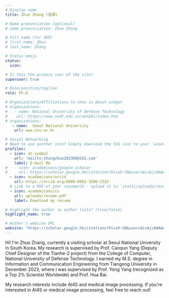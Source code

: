 ```yaml
---
# Display name
title: Zhuo Zhang (张琢)

# Name pronunciation (optional)
# name_pronunciation: Zhuo Zhang

# Full name (for SEO)
# first_name: Zhuo
# last_name: Zhang

# Status emoji
status:
  icon: 

# Is this the primary user of the site?
superuser: true

# Role/position/tagline
role: Ph.D

# Organizations/Affiliations to show in About widget
# organizations:
#   - name: National University of Defense Technology
#    url: https://www.nudt.edu.cn/xmtpbl/index.htm
# organizations:
   - name:  Seoul National University
    url: www.snu.ac.kr

# Social Networking
# Need to use another icon? Simply download the SVG icon to your `assets/media/icons/` folder.
profiles:
  - icon: at-symbol
    url: 'mailto:zhangzhuo202309@163.com'
    label: E-mail Me
#   - icon: academicons/google-scholar
#     url: https://scholar.google.hk/citations?hl=zh-CN&user=8ivAjc8AAAAJ
  - icon: academicons/orcid
    url: https://orcid.org/0000-0002-3506-232X
  # Link to a PDF of your resume/CV - upload it to `static/uploads/resume.pdf`
  - icon: academicons/cv
    url: uploads/resume.pdf
    label: Download my resume

# Highlight the author in author lists? (true/false)
highlight_name: true

# Author's website URL
website: "https://scholar.google.hk/citations?hl=zh-CN&user=8ivAjc8AAAAJ"
---
```


Hi! I'm Zhuo Zhang, currently a visiting scholar at Seoul National University in South Korea. My research is supervised by Prof. Canqun Yang (Deputy Chief Designer of the Tianhe-2 project) from the College of Computer, National University of Defense Technology. I earned my M.S. degree in Information and Communication Engineering from Tiangong University in December 2023, where I was supervised by Prof. Yong Yang (recognized as a Top 2% Scientist Worldwide) and Prof. Hua Bai.

My research interests include AI4S and medical image processing. If you're interested in AI4S or medical image processing, feel free to reach out!
